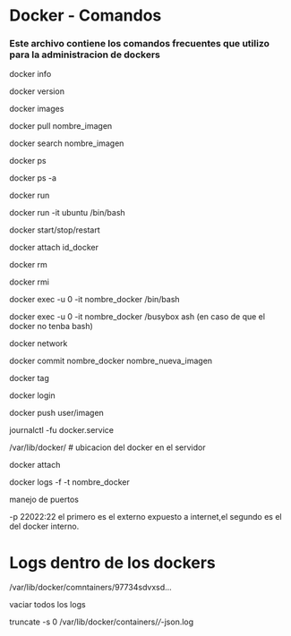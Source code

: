 # Docker - Comandos 


### Este archivo contiene los comandos frecuentes que utilizo para la administracion de dockers



docker info

docker version

docker images

docker pull nombre_imagen

docker search nombre_imagen

docker ps

docker ps -a

docker run

docker run -it ubuntu /bin/bash

docker start/stop/restart

docker attach id_docker

docker rm

docker rmi


docker exec -u 0 -it nombre_docker /bin/bash

docker exec -u 0 -it nombre_docker /busybox ash (en caso de que el docker no tenba bash)

docker network

docker commit nombre_docker nombre_nueva_imagen

docker tag

docker login

docker push   user/imagen

journalctl -fu docker.service

/var/lib/docker/  # ubicacion del docker en el servidor

docker attach


docker logs -f -t nombre_docker


manejo de puertos

-p  22022:22    el primero es el externo expuesto a internet,el segundo es el del docker interno.



# Logs dentro de los dockers
/var/lib/docker/comntainers/97734sdvxsd...



vaciar todos los logs

truncate -s 0 /var/lib/docker/containers/*/*-json.log




